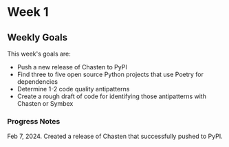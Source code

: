 # Week 1

## Weekly Goals

This week's goals are:
- Push a new release of Chasten to PyPI
- Find three to five open source Python projects that use Poetry for dependencies
- Determine 1-2 code quality antipatterns
- Create a rough draft of code for identifying those antipatterns with Chasten or Symbex

### Progress Notes

Feb 7, 2024. Created a release of Chasten that successfully pushed to PyPI.